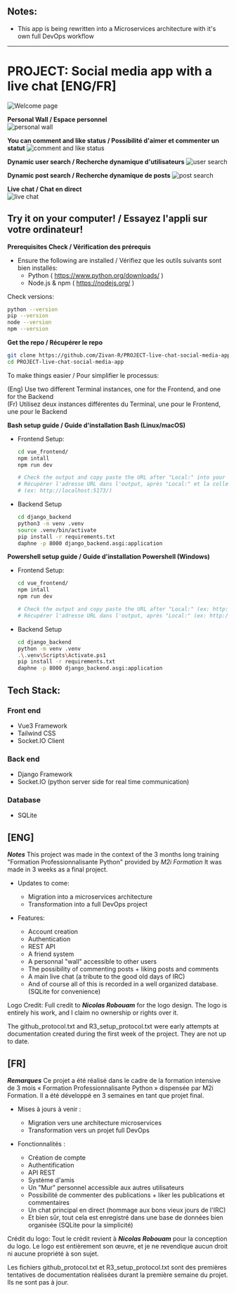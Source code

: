 ## Notes: 
- This app is being rewritten into a Microservices architecture with it's own full DevOps workflow
  
---
  
# PROJECT: Social media app with a live chat [ENG/FR]

![Welcome page](screenshots/welcome.jpg)

**Personal Wall / Espace personnel**  
![personal wall](screenshots/perso-wall.jpg)
  
**You can comment and like status / Possibilité d'aimer et commenter un statut** 
![comment and like status](screenshots/status-com-like.jpg)
  
**Dynamic user search / Recherche dynamique d'utilisateurs**
![user search](screenshots/search-toto.jpg)
  
**Dynamic post search / Recherche dynamique de posts** 
![post search](screenshots/search-post.jpg)
  
**Live chat / Chat en direct**  
![live chat](screenshots/live-chat.jpg)  
  
  
  
  
## Try it on your computer! / Essayez l'appli sur votre ordinateur!
**Prerequisites Check / Vérification des prérequis**
- Ensure the following are installed / Vérifiez que les outils suivants sont bien installés:
  - Python ( https://www.python.org/downloads/ )
  - Node.js & npm ( https://nodejs.org/ )

Check versions:
```bash
python --version
pip --version
node --version
npm --version
```
  
**Get the repo / Récupérer le repo**
```bash
git clone https://github.com/Zivan-R/PROJECT-live-chat-social-media-app.git
cd PROJECT-live-chat-social-media-app
```
  
To make things easier / Pour simplifier le processus:  
  
(Eng) Use two different Terminal instances, one for the Frontend, and one for the Backend  
(Fr) Utilisez deux instances différentes du Terminal, une pour le Frontend, une pour le Backend
  
**Bash setup guide / Guide d'installation Bash (Linux/macOS)**
- Frontend Setup:
  ```bash
  cd vue_frontend/
  npm intall
  npm run dev

  # Check the output and copy paste the URL after "Local:" into your browser
  # Récupérer l'adresse URL dans l'output, après "Local:" et la coller dans votre navigateur
  # (ex: http://localhost:5173/) 
  ```

- Backend Setup
  ```bash
  cd django_backend
  python3 -m venv .venv
  source .venv/bin/activate
  pip install -r requirements.txt
  daphne -p 8000 django_backend.asgi:application
  ```

**Powershell setup guide / Guide d'installation Powershell (Windows)**
- Frontend Setup:
  ```bash
  cd vue_frontend/
  npm intall
  npm run dev

  # Check the output and copy paste the URL after "Local:" (ex: http://localhost:5173/) into your browser
  # Récupérer l'adresse URL dans l'output, après "Local:" (ex: http://localhost:5173/) et la coller dans votre navigateur
  ```

- Backend Setup
  ```bash
  cd django_backend
  python -m venv .venv
  .\.venv\Scripts\Activate.ps1
  pip install -r requirements.txt
  daphne -p 8000 django_backend.asgi:application
  ```  
  
  
  
  
## Tech Stack:
### Front end
- Vue3 Framework
- Tailwind CSS
- Socket.IO Client

### Back end
- Django Framework
- Socket.IO (python server side for real time communication)

### Database
- SQLite

## [ENG]
***Notes***
This project was made in the context of the 3 months long training "Formation Professionnalisante Python"
provided by *M2i Formation*
It was made in 3 weeks as a final project.

- Updates to come:  
     - Migration into a microservices architecture
     - Transformation into a full DevOps project
  
- Features:
     - Account creation
     - Authentication
     - REST API
     - A friend system
     - A personnal "wall" accessible to other users
     - The possibility of commenting posts + liking posts and comments
     - A main live chat (a tribute to the good old days of IRC)
     - And of course all of this is recorded in a well organized database. (SQLite for convenience)
  
Logo Credit: Full credit to ***Nicolas Robouam*** for the logo design. 
The logo is entirely his work, and I claim no ownership or rights over it.

The github_protocol.txt and R3_setup_protocol.txt were early attempts at documentation created during the first week of the project. They are not up to date.

## [FR]
***Remarques***
Ce projet a été réalisé dans le cadre de la formation intensive de 3 mois « Formation Professionnalisante Python »
dispensée par M2i Formation.
Il a été développé en 3 semaines en tant que projet final.
  
- Mises à jours à venir :  
  - Migration vers une architecture microservices
  - Transformation vers un projet full DevOps  

- Fonctionnalités :
  - Création de compte
  - Authentification
  - API REST
  - Système d'amis
  - Un "Mur" personnel accessible aux autres utilisateurs
  - Possibilité de commenter des publications + liker les publications et commentaires
  - Un chat principal en direct (hommage aux bons vieux jours de l'IRC)
  - Et bien sûr, tout cela est enregistré dans une base de données bien organisée (SQLite pour la simplicité)
  
Crédit du logo: Tout le crédit revient à ***Nicolas Robouam*** pour la conception du logo. 
Le logo est entièrement son œuvre, et je ne revendique aucun droit ni aucune propriété à son sujet.

Les fichiers github_protocol.txt et R3_setup_protocol.txt sont des premières tentatives de documentation réalisées durant la première semaine du projet. Ils ne sont pas à jour.
